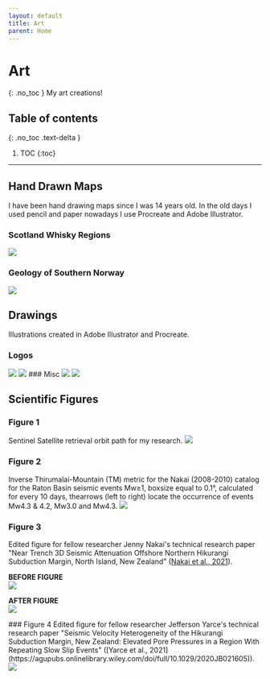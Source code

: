 ```yaml
---
layout: default
title: Art
parent: Home
---
```


# Art
{: .no_toc }
My art creations!

## Table of contents
{: .no_toc .text-delta }

1. TOC
{:toc}

---
## Hand Drawn Maps
 I have been hand drawing maps since I was 14 years old. In the old days I used pencil and paper nowadays I use Procreate and Adobe Illustrator.

### Scotland Whisky Regions
<img src="{{site.baseurl}}/img/Geology of Southern Norway.jpg"/>

### Geology of Southern Norway
<img src="{{site.baseurl}}/img/ScotlandMap.jpg"/>

## Drawings
Illustrations created in Adobe Illustrator and Procreate.

### Logos
<img src="{{site.baseurl}}/img/cugeologo1.jpg"/>
<img src="{{site.baseurl}}/img/cugeologo2.jpg"/>
### Misc
<img src="{{site.baseurl}}/img/coffee.jpg"/>
<img src="{{site.baseurl}}/img/BLM.jpg"/>

## Scientific Figures

### Figure 1
Sentinel Satellite retrieval orbit path for my research.
<img src="{{site.baseurl}}/img/sentinel_sat.png"/>
<!-- Gutenberg Richter Distribution Plot
<img src="{{site.baseurl}}/img/GR_plot.jpg"/> -->
### Figure 2
Inverse Thirumalai-Mountain (TM)  metric for the Nakai (2008-2010) catalog for the Raton Basin seismic events Mw≥1, boxsize equal to 0.1°,
calculated for every 10 days, thearrows (left to right) locate the occurrence of events Mw4.3 & 4.2, Mw3.0 and Mw4.3.
<img src="{{site.baseurl}}/img/TM_metric.jpg"/>
### Figure 3
Edited figure for fellow researcher Jenny Nakai's technical research paper "Near Trench 3D Seismic Attenuation Offshore Northern Hikurangi Subduction Margin, North Island, New Zealand" ([Nakai et al., 2021](https://agupubs.onlinelibrary.wiley.com/doi/full/10.1029/2020JB020810)).

<p> <strong> BEFORE FIGURE </strong><br>
<img src="{{site.baseurl}}/img/jgrb54741-fig-0007-m-before.png"/>
</p>

<p><strong> AFTER FIGURE </strong><br>
<img src="{{site.baseurl}}/img/jgrb54741-fig-0007-m-after.png"/>
</p>
### Figure 4
Edited figure for fellow researcher Jefferson Yarce's technical research paper "Seismic Velocity Heterogeneity of the Hikurangi Subduction Margin, New Zealand: Elevated Pore Pressures in a Region With Repeating Slow Slip Events" ([Yarce et al., 2021](https://agupubs.onlinelibrary.wiley.com/doi/full/10.1029/2020JB021605)).
<img src="{{site.baseurl}}/img/Yarcefig.png"/>
